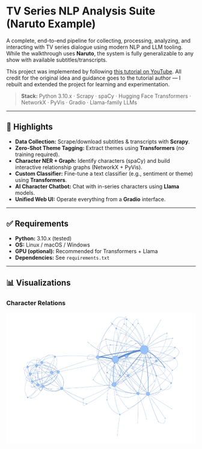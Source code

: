 # TV Series NLP Analysis Suite (Naruto Example)

A complete, end-to-end pipeline for collecting, processing, analyzing, and interacting with TV series dialogue using modern NLP and LLM tooling. While the walkthrough uses **Naruto**, the system is fully generalizable to any show with available subtitles/transcripts.

This project was implemented by following [this tutorial on YouTube](https://youtu.be/_Hxb1zoY0Qw). All credit for the original idea and guidance goes to the tutorial author — I rebuilt and extended the project for learning and experimentation.

> **Stack:** Python 3.10.x · Scrapy · spaCy · Hugging Face Transformers · NetworkX · PyVis · Gradio · Llama-family LLMs

---

## 📌 Highlights

- **Data Collection:** Scrape/download subtitles & transcripts with **Scrapy**.  
- **Zero-Shot Theme Tagging:** Extract themes using **Transformers** (no training required).  
- **Character NER + Graph:** Identify characters (spaCy) and build interactive relationship graphs (NetworkX + PyVis).  
- **Custom Classifier:** Fine-tune a text classifier (e.g., sentiment or theme) using **Transformers**.  
- **AI Character Chatbot:** Chat with in-series characters using **Llama** models.  
- **Unified Web UI:** Operate everything from a **Gradio** interface.  

---

## ✅ Requirements

- **Python:** 3.10.x (tested)  
- **OS:** Linux / macOS / Windows  
- **GPU (optional):** Recommended for Transformers + Llama  
- **Dependencies:** See `requirements.txt`  

---

## 📊 Visualizations

### Character Relations
![Character Relations](images/relation_canvas.png)

